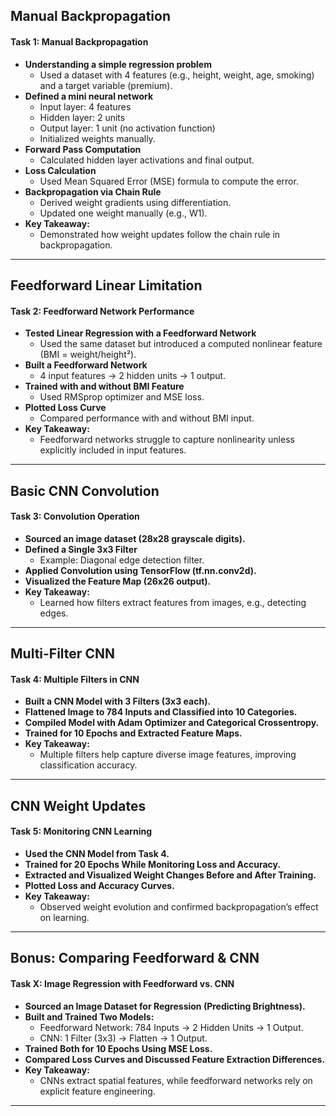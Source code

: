 

## Manual Backpropagation

#### Task 1: Manual Backpropagation
- **Understanding a simple regression problem**
  - Used a dataset with 4 features (e.g., height, weight, age, smoking) and a target variable (premium).
- **Defined a mini neural network**
  - Input layer: 4 features
  - Hidden layer: 2 units
  - Output layer: 1 unit (no activation function)
  - Initialized weights manually.
- **Forward Pass Computation**
  - Calculated hidden layer activations and final output.
- **Loss Calculation**
  - Used Mean Squared Error (MSE) formula to compute the error.
- **Backpropagation via Chain Rule**
  - Derived weight gradients using differentiation.
  - Updated one weight manually (e.g., W1).
- **Key Takeaway:**
  - Demonstrated how weight updates follow the chain rule in backpropagation.

---

## Feedforward Linear Limitation

#### Task 2: Feedforward Network Performance
- **Tested Linear Regression with a Feedforward Network**
  - Used the same dataset but introduced a computed nonlinear feature (BMI = weight/height²).
- **Built a Feedforward Network**
  - 4 input features → 2 hidden units → 1 output.
- **Trained with and without BMI Feature**
  - Used RMSprop optimizer and MSE loss.
- **Plotted Loss Curve**
  - Compared performance with and without BMI input.
- **Key Takeaway:**
  - Feedforward networks struggle to capture nonlinearity unless explicitly included in input features.

---

## Basic CNN Convolution

#### Task 3: Convolution Operation
- **Sourced an image dataset (28x28 grayscale digits).**
- **Defined a Single 3x3 Filter**
  - Example: Diagonal edge detection filter.
- **Applied Convolution using TensorFlow (tf.nn.conv2d).**
- **Visualized the Feature Map (26x26 output).**
- **Key Takeaway:**
  - Learned how filters extract features from images, e.g., detecting edges.

---

## Multi-Filter CNN

#### Task 4: Multiple Filters in CNN
- **Built a CNN Model with 3 Filters (3x3 each).**
- **Flattened Image to 784 Inputs and Classified into 10 Categories.**
- **Compiled Model with Adam Optimizer and Categorical Crossentropy.**
- **Trained for 10 Epochs and Extracted Feature Maps.**
- **Key Takeaway:**
  - Multiple filters help capture diverse image features, improving classification accuracy.

---

## CNN Weight Updates

#### Task 5: Monitoring CNN Learning
- **Used the CNN Model from Task 4.**
- **Trained for 20 Epochs While Monitoring Loss and Accuracy.**
- **Extracted and Visualized Weight Changes Before and After Training.**
- **Plotted Loss and Accuracy Curves.**
- **Key Takeaway:**
  - Observed weight evolution and confirmed backpropagation’s effect on learning.

---

## Bonus: Comparing Feedforward & CNN

#### Task X: Image Regression with Feedforward vs. CNN
- **Sourced an Image Dataset for Regression (Predicting Brightness).**
- **Built and Trained Two Models:**
  - Feedforward Network: 784 Inputs → 2 Hidden Units → 1 Output.
  - CNN: 1 Filter (3x3) → Flatten → 1 Output.
- **Trained Both for 10 Epochs Using MSE Loss.**
- **Compared Loss Curves and Discussed Feature Extraction Differences.**
- **Key Takeaway:**
  - CNNs extract spatial features, while feedforward networks rely on explicit feature engineering.

---
